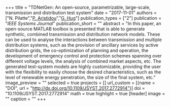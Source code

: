 +++
title = "TDNetGen: An open-source, parametrizable, large-scale, transmission and distribution test system"
date = "2017-11-01"
authors = ["N. Pilatte","[P. Aristidou](https://www.paristidou.info)","[G. Hug](http://www.psl.ee.ethz.ch/people/prof--gabriela-hug.html)"]
publication_types = ["2"]
publication = "_IEEE Systems Journal_"
publication_short = ""
abstract = "In this paper, an open-source MATLAB toolbox is presented that is able to generate synthetic, combined transmission and distribution network models. These can be used to analyse the interactions between transmission and multiple distribution systems, such as the provision of ancillary services by active distribution grids, the co-optimization of planning and operation, the development of emergency control and protection schemes spanning over different voltage levels, the analysis of combined market aspects, etc. The generated test-system models are highly customizable, providing the user with the flexibility to easily choose the desired characteristics, such as the level of renewable energy penetration, the size of the final system, etc."
image_preview = ""
selected = true
projects = []
url_custom = [{name = "DOI", url = "http://dx.doi.org/10.1109/JSYST.2017.2772914"}]
doi = "10.1109/JSYST.2017.2772914"
math = true
highlight = true
[header]
image = ""
caption = ""
+++

